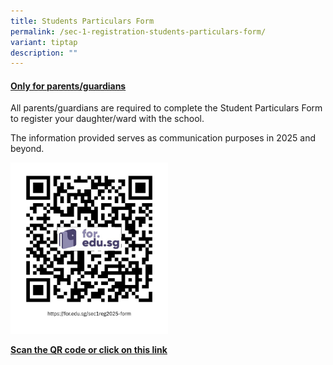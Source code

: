 ```yaml
---
title: Students Particulars Form
permalink: /sec-1-registration-students-particulars-form/
variant: tiptap
description: ""
---
```

<h4><strong><u>Only for parents/guardians</u></strong></h4>
<p>All parents/guardians are required to complete the Student Particulars
Form to register your daughter/ward with the school.</p>
<p>The information provided serves as communication purposes in 2025 and
beyond.</p>
<p></p>
<p></p><a class="isomer-image-wrapper" href="https://for.edu.sg/sec1reg2025-form"><img style="width: 50%;" height="auto" width="100%" alt="Sec 1 Registration - Student Particular Form" src="/images/CGS Sec1 Registration/Sec_1_Registration___Student_Particular_Form.jpg"></a>
<p><strong><a href="https://for.edu.sg/sec1reg2025-form" rel="noopener nofollow" target="_blank">Scan the QR code or click on this link</a></strong>
</p>